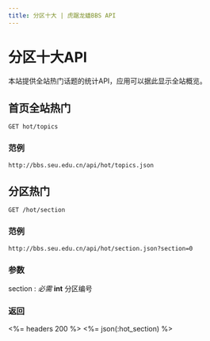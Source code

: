 ```yaml
---
title: 分区十大 | 虎踞龙蟠BBS API
---
```


# 分区十大API

本站提供全站热门话题的统计API，应用可以据此显示全站概览。

## 首页全站热门

    GET hot/topics

### 范例

    http://bbs.seu.edu.cn/api/hot/topics.json

## 分区热门

    GET /hot/section

### 范例

    http://bbs.seu.edu.cn/api/hot/section.json?section=0

### 参数

section
: _必需_ **int** 分区编号

### 返回

<%= headers 200 %>
<%= json(:hot_section) %>

